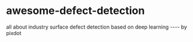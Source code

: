 # awesome-defect-detection
all about industry surface defect detection based on deep learning ---- by pixdot
